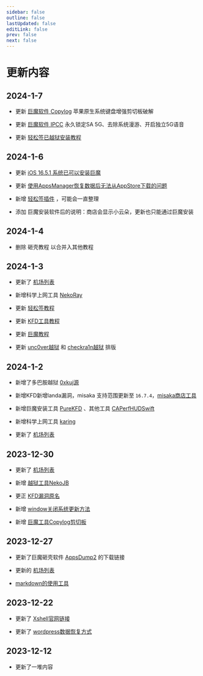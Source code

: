 ```yaml
---
sidebar: false
outline: false
lastUpdated: false
editLink: false
prev: false
next: false
---
```


# 更新内容




## 2024-1-7

- 更新 [巨魔软件 Copylog](../iPhone/sign/TrollStore.md#工具类) 苹果原生系统键盘增强剪切板破解

- 更新 [巨魔软件 IPCC](../iPhone/sign/TrollStore.md#工具类) 永久锁定SA 5G、去除系统漫游、开启独立5G语音

- 更新 [轻松签已越狱安装教程](../iPhone/sign/esign.md#安装)



## 2024-1-6

- 更新 [iOS 16.5.1 系统已可以安装巨魔](../iPhone/sign/TrollStore.md)

- 更新 [使用AppsManager恢复数据后无法从AppStore下载的问题](../iPhone/sign/TrollStore.md#工具类)

- 新增 [轻松签插件](../iPhone/sign/esign.md#插件) ，可能会一直整理

- 添加 巨魔安装软件后的说明：商店会显示小云朵，更新也只能通过巨魔安装




## 2024-1-4

* 删除 砸壳教程 以合并入其他教程




## 2024-1-3


* 更新了 [机场列表](../gfw/channel/)

* 新增科学上网工具 [NekoRay](../gfw/proxy/index.md)

* 更新 [轻松签教程](../iPhone/sign/esign.md)

* 更新 [KFD工具教程](../iPhone/kfd/)

* 更新 [巨魔教程](../iPhone/sign/TrollStore.md)

* 更新 [unc0ver越狱](../iPhone/Jailbreak/unc0ver.md) 和 [checkra1n越狱](../iPhone/Jailbreak/checkra1n.md) 排版


## 2024-1-2

* 新增了多巴胺越狱 [0xkuj源](../iPhone/Jailbreak/Dopamine.md#其他插件)

* 新增KFD新增landa漏洞，misaka 支持范围更新至 `16.7.4`，[misaka商店工具](../iPhone/kfd/index.md#misaka商店)

* 新增巨魔安装工具 [PureKFD](../iPhone/sign/TrollStore.md#purekfd) 、其他工具 [CAPerfHUDSwift](../iPhone/sign/TrollStore.md#工具类)

* 新增科学上网工具 [karing](../gfw/proxy/index.md)

* 更新了 [机场列表](../gfw/channel/)




## 2023-12-30

* 更新了 [机场列表](../gfw/channel/)

* 新增 [越狱工具NekoJB](../iPhone/Jailbreak/)

* 更正 [KFD漏洞原名](../iPhone/kfd/)

* 新增 [window关闭系统更新方法](../daily/win11/index.md#关闭windows自动更新)

* 新增 [巨魔工具Copylog剪切板](../iPhone/sign/TrollStore.md)




## 2023-12-27

* 更新了巨魔砸壳软件 [AppsDump2](https://www.mediafire.com/file/qslrr64a6cm31uj/AppDump2_2.0.5.ipa/file) 的下载链接

* 更新的 [机场列表](../gfw/channel/)

* [markdown的使用工具](../daily/markdown/index.md#演示工具)



## 2023-12-22

* 更新了 [Xshell官网链接](../website/Xshell/)

* 更新了 [wordpress数据恢复方式](../website/wordpress/index.md#疑问解答)



## 2023-12-12

* 更新了一堆内容

